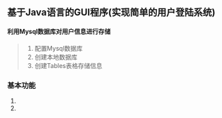 ## 基于Java语言的GUI程序(实现简单的用户登陆系统)

#### 利用Mysql数据库对用户信息进行存储
> 1. 配置Mysql数据库
> 2. 创建本地数据库
> 3. 创建Tables表格存储信息


### 基本功能

1. 
2.

